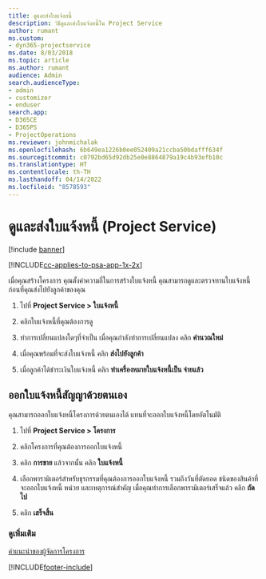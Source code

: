 ```yaml
---
title: ดูและส่งใบแจ้งหนี้
description: วิธีดูและส่งใบแจ้งหนี้ใน Project Service
author: rumant
ms.custom:
- dyn365-projectservice
ms.date: 8/03/2018
ms.topic: article
ms.author: rumant
audience: Admin
search.audienceType:
- admin
- customizer
- enduser
search.app:
- D365CE
- D365PS
- ProjectOperations
ms.reviewer: johnmichalak
ms.openlocfilehash: 6b649ea1226b0ee052409a21ccba50bdafff634f
ms.sourcegitcommit: c0792bd65d92db25e0e8864879a19c4b93efb10c
ms.translationtype: HT
ms.contentlocale: th-TH
ms.lasthandoff: 04/14/2022
ms.locfileid: "8578593"
---
```

# <a name="view-and-send-invoices-project-service"></a>ดูและส่งใบแจ้งหนี้ (Project Service)

[!include [banner](../includes/psa-now-project-operations.md)]

[!INCLUDE[cc-applies-to-psa-app-1x-2x](../includes/cc-applies-to-psa-app-1x-2x.md)]

เมื่อคุณสร้างโครงการ คุณตั้งค่าความถี่ในการสร้างใบแจ้งหนี้ คุณสามารถดูและตรวจทานใบแจ้งหนี้ ก่อนที่คุณส่งไปยังลูกค้าของคุณ  
  
1.  ไปที่ **Project Service > ใบแจ้งหนี้**  
  
2.  คลิกใบแจ้งหนี้ที่คุณต้องการดู  
  
3.  ทำการเปลี่ยนแปลงใดๆที่จำเป็น เมื่อคุณกำลังทำการเปลี่ยนแปลง คลิก **คำนวณใหม่**  
  
4.  เมื่อคุณพร้อมที่จะส่งใบแจ้งหนี้ คลิก **ส่งไปยังลูกค้า**  
  
5.  เมื่อลูกค้าได้ชำระเงินใบแจ้งหนี้ คลิก **ทำเครื่องหมายใบแจ้งหนี้เป็น จ่ายแล้ว**  
  
## <a name="manually-invoice-a-contract"></a>ออกใบแจ้งหนี้สัญญาด้วยตนเอง  
 คุณสามารถออกใบแจ้งหนี้โครงการด้วยตนเองได้ แทนที่จะออกใบแจ้งหนี้โดยอัตโนมัติ  
  
1.  ไปที่ **Project Service > โครงการ**  
  
2.  คลิกโครงการที่คุณต้องการออกใบแจ้งหนี้  
  
3.  คลิก **การขาย** แล้วจากนั้น คลิก **ใบแจ้งหนี้**  
  
4.  เลือกพารามิเตอร์สำหรับธุรกรรมที่คุณต้องการออกใบแจ้งหนี้ รวมถึงวันที่ตัดยอด ชนิดของสินค้าที่จะออกใบแจ้งหนี้ หน่วย และเหตุการณ์สำคัญ เมื่อคุณทำการเลือกพารามิเตอร์เสร็จแล้ว คลิก **ถัดไป**  
  
5.  คลิก **เสร็จสิ้น**  
  
### <a name="see-also"></a>ดูเพิ่มเติม  
 [คำแนะนำของผู้จัดการโครงการ](../psa/project-manager-guide.md)


[!INCLUDE[footer-include](../includes/footer-banner.md)]
